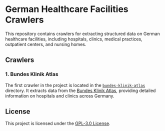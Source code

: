 # German Healthcare Facilities Crawlers

This repository contains crawlers for extracting structured data on German healthcare facilities, including hospitals, clinics, medical practices, outpatient centers, and nursing homes.

## Crawlers

### 1. Bundes Klinik Atlas
The first crawler in the project is located in the [`bundes-klinik-atlas`](./bundes-klink-atlas/) directory. It extracts data from the [Bundes Klinik Atlas](https://bundes-klinik-atlas.de/), providing detailed information on hospitals and clinics across Germany.

## License

This project is licensed under the [GPL-3.0 License](LICENSE).

